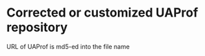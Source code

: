 Corrected or customized UAProf repository
=================

URL of UAProf is md5-ed into the file name
